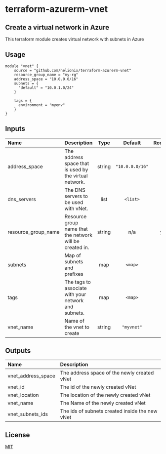 # terraform-azurerm-vnet

## Create a virtual network in Azure

This terraform module creates virtual network with subnets in Azure

## Usage

```hcl
module "vnet" {
    source = "github.com/helionix/terraform-azurerm-vnet"
    resource_group_name = "my-rg"
    address_space = "10.0.0.0/16"
    subnets = {
      "default" = "10.0.1.0/24"
    }

    tags = {
      environment = "myenv"
    }
}
```

## Inputs

| Name                  | Description                                              |  Type  |     Default     | Required |
|:----------------------|:---------------------------------------------------------|:------:|:---------------:|:--------:|
| address\_space        | The address space that is used by the virtual network.   | string | `"10.0.0.0/16"` |    no    |
| dns\_servers          | The DNS servers to be used with vNet.                    |  list  |    `<list>`     |    no    |
| resource\_group\_name | Resource group name that the network will be created in. | string |       n/a       |   yes    |
| subnets               | Map of subnets and prefixes                              |  map   |     `<map>`     |    no    |
| tags                  | The tags to associate with your network and subnets.     |  map   |     `<map>`     |    no    |
| vnet\_name            | Name of the vnet to create                               | string |   `"myvnet"`    |    no    |

## Outputs

| Name                 | Description                                    |
|:---------------------|:-----------------------------------------------|
| vnet\_address\_space | The address space of the newly created vNet    |
| vnet\_id             | The id of the newly created vNet               |
| vnet\_location       | The location of the newly created vNet         |
| vnet\_name           | The Name of the newly created vNet             |
| vnet\_subnets_ids    | The ids of subnets created inside the new vNet |


## License

[MIT](LICENSE)
